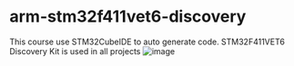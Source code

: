 # arm-stm32f411vet6-discovery

This course use STM32CubeIDE to auto generate code.
STM32F411VET6 Discovery Kit is used in all projects
![image](https://user-images.githubusercontent.com/94094574/175446609-5d05014b-8df7-4353-87fd-cb705cd6c6f5.png)
